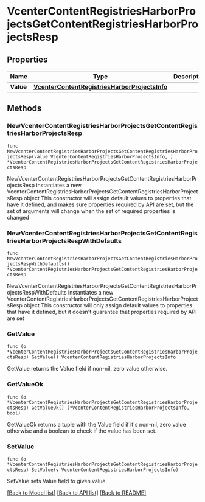 # VcenterContentRegistriesHarborProjectsGetContentRegistriesHarborProjectsResp

## Properties

Name | Type | Description | Notes
------------ | ------------- | ------------- | -------------
**Value** | [**VcenterContentRegistriesHarborProjectsInfo**](VcenterContentRegistriesHarborProjectsInfo.md) |  | 

## Methods

### NewVcenterContentRegistriesHarborProjectsGetContentRegistriesHarborProjectsResp

`func NewVcenterContentRegistriesHarborProjectsGetContentRegistriesHarborProjectsResp(value VcenterContentRegistriesHarborProjectsInfo, ) *VcenterContentRegistriesHarborProjectsGetContentRegistriesHarborProjectsResp`

NewVcenterContentRegistriesHarborProjectsGetContentRegistriesHarborProjectsResp instantiates a new VcenterContentRegistriesHarborProjectsGetContentRegistriesHarborProjectsResp object
This constructor will assign default values to properties that have it defined,
and makes sure properties required by API are set, but the set of arguments
will change when the set of required properties is changed

### NewVcenterContentRegistriesHarborProjectsGetContentRegistriesHarborProjectsRespWithDefaults

`func NewVcenterContentRegistriesHarborProjectsGetContentRegistriesHarborProjectsRespWithDefaults() *VcenterContentRegistriesHarborProjectsGetContentRegistriesHarborProjectsResp`

NewVcenterContentRegistriesHarborProjectsGetContentRegistriesHarborProjectsRespWithDefaults instantiates a new VcenterContentRegistriesHarborProjectsGetContentRegistriesHarborProjectsResp object
This constructor will only assign default values to properties that have it defined,
but it doesn't guarantee that properties required by API are set

### GetValue

`func (o *VcenterContentRegistriesHarborProjectsGetContentRegistriesHarborProjectsResp) GetValue() VcenterContentRegistriesHarborProjectsInfo`

GetValue returns the Value field if non-nil, zero value otherwise.

### GetValueOk

`func (o *VcenterContentRegistriesHarborProjectsGetContentRegistriesHarborProjectsResp) GetValueOk() (*VcenterContentRegistriesHarborProjectsInfo, bool)`

GetValueOk returns a tuple with the Value field if it's non-nil, zero value otherwise
and a boolean to check if the value has been set.

### SetValue

`func (o *VcenterContentRegistriesHarborProjectsGetContentRegistriesHarborProjectsResp) SetValue(v VcenterContentRegistriesHarborProjectsInfo)`

SetValue sets Value field to given value.



[[Back to Model list]](../README.md#documentation-for-models) [[Back to API list]](../README.md#documentation-for-api-endpoints) [[Back to README]](../README.md)


